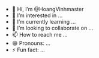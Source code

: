 - 👋 Hi, I’m @HoangVinhmaster
- 👀 I’m interested in ...
- 🌱 I’m currently learning ...
- 💞️ I’m looking to collaborate on ...
- 📫 How to reach me ...
- 😄 Pronouns: ...
- ⚡ Fun fact: ...

<!---
HoangVinhmaster/HoangVinhmaster is a ✨ special ✨ repository because its `README.md` (this file) appears on your GitHub profile.
You can click the Preview link to take a look at your changes.
--->
